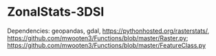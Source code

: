# ZonalStats-3DSI

Dependencies: geopandas, gdal, https://pythonhosted.org/rasterstats/, https://github.com/mwooten3/Functions/blob/master/Raster.py; https://github.com/mwooten3/Functions/blob/master/FeatureClass.py
